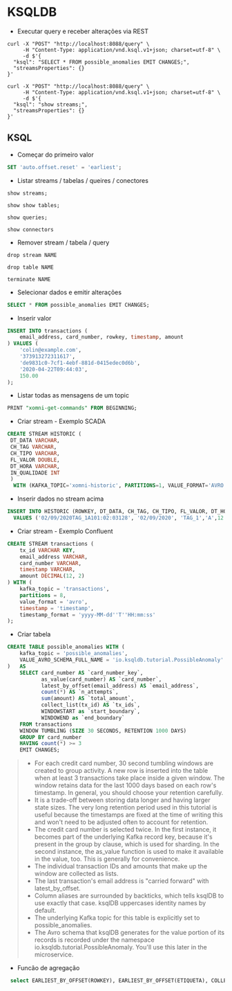 # KSQLDB

- Executar query e receber alterações via REST

```shell
curl -X "POST" "http://localhost:8088/query" \
     -H "Content-Type: application/vnd.ksql.v1+json; charset=utf-8" \
     -d $'{
  "ksql": "SELECT * FROM possible_anomalies EMIT CHANGES;",
  "streamsProperties": {}
}'
```

```shell
curl -X "POST" "http://localhost:8088/query" \
     -H "Content-Type: application/vnd.ksql.v1+json; charset=utf-8" \
     -d $'{
  "ksql": "show streams;",
  "streamsProperties": {}
}'
```

## KSQL

- Começar do primeiro valor

```sql
SET 'auto.offset.reset' = 'earliest';
```

- Listar streams / tabelas / queires / conectores

`show streams;`

`show show tables;`

`show queries;`

`show connectors`

- Remover stream / tabela / query 

`drop stream NAME`

`drop table NAME`

`terminate NAME`

- Selecionar dados e emitir alterações

```sql
SELECT * FROM possible_anomalies EMIT CHANGES;
```

- Inserir valor

```sql
INSERT INTO transactions (
    email_address, card_number, rowkey, timestamp, amount
) VALUES (
    'colin@example.com',
    '373913272311617',
    'de9831c0-7cf1-4ebf-881d-0415edec0d6b',
    '2020-04-22T09:44:03',
    150.00
);
```

- Listar todas as mensagens de um topic

```sql
PRINT "xomni-get-commands" FROM BEGINNING;
```

- Criar stream - Exemplo SCADA

```sql
CREATE STREAM HISTORIC (
 DT_DATA VARCHAR,
 CH_TAG VARCHAR,
 CH_TIPO VARCHAR,
 FL_VALOR DOUBLE,
 DT_HORA VARCHAR,
 IN_QUALIDADE INT
 )
  WITH (KAFKA_TOPIC='xomni-historic', PARTITIONS=1, VALUE_FORMAT='AVRO');
```

- Inserir dados no stream acima

```sql
INSERT INTO HISTORIC (ROWKEY, DT_DATA, CH_TAG, CH_TIPO, FL_VALOR, DT_HORA, IN_QUALIDADE)
  VALUES ('02/09/2020TAG_1A101:02:03128', '02/09/2020', 'TAG_1','A',12.1,'01:02:03', 128);
```

- Criar stream - Exemplo Confluent

```sql
CREATE STREAM transactions (
    tx_id VARCHAR KEY,
    email_address VARCHAR,
    card_number VARCHAR,
    timestamp VARCHAR,
    amount DECIMAL(12, 2)
) WITH (
    kafka_topic = 'transactions',
    partitions = 8,
    value_format = 'avro',
    timestamp = 'timestamp',
    timestamp_format = 'yyyy-MM-dd''T''HH:mm:ss'
);
```

- Criar tabela

```sql
CREATE TABLE possible_anomalies WITH (
    kafka_topic = 'possible_anomalies',
    VALUE_AVRO_SCHEMA_FULL_NAME = 'io.ksqldb.tutorial.PossibleAnomaly'
)   AS
    SELECT card_number AS `card_number_key`,
           as_value(card_number) AS `card_number`,
           latest_by_offset(email_address) AS `email_address`,
           count(*) AS `n_attempts`,
           sum(amount) AS `total_amount`,
           collect_list(tx_id) AS `tx_ids`,
           WINDOWSTART as `start_boundary`,
           WINDOWEND as `end_boundary`
    FROM transactions
    WINDOW TUMBLING (SIZE 30 SECONDS, RETENTION 1000 DAYS)
    GROUP BY card_number
    HAVING count(*) >= 3
    EMIT CHANGES;
```

> - For each credit card number, 30 second tumbling windows are created to group activity. A new row is inserted into the table when at least 3 transactions take place inside a given window. The window retains data for the last 1000 days based on each row's timestamp. In general, you should choose your retention carefully.
> - It is a trade-off between storing data longer and having larger state sizes. The very long retention period used in this tutorial is useful because the timestamps are fixed at the time of writing this and won't need to be adjusted often to account for retention.
> - The credit card number is selected twice. In the first instance, it becomes part of the underlying Kafka record key, because it's present in the group by clause, which is used for sharding. In the second instance, the as_value function is used to make it available in the value, too. This is generally for convenience.
> - The individual transaction IDs and amounts that make up the window are collected as lists.
> - The last transaction's email address is "carried forward" with latest_by_offset.
> - Column aliases are surrounded by backticks, which tells ksqlDB to use exactly that case. ksqlDB uppercases identity names by default.
> - The underlying Kafka topic for this table is explicitly set to possible_anomalies.
> - The Avro schema that ksqlDB generates for the value portion of its records is recorded under the namespace io.ksqldb.tutorial.PossibleAnomaly. You'll use this later in the microservice.

- Funcão de agregação

```sql
 select EARLIEST_BY_OFFSET(ROWKEY), EARLIEST_BY_OFFSET(ETIQUETA), COLLECT_SET(TEXTO_COMANDO),  COLLECT_SET(TAG_EXTERNA) from CMDS group by (ROWKEY) emit changes;
```
